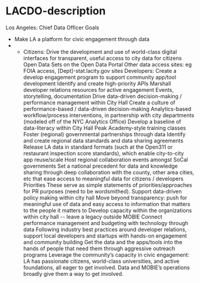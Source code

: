 # LACDO-description
Los Angeles: Chief Data Officer
Goals
* Make LA a platform for civic engagement through data
* * Citizens: Drive the development and use of world-class digital interfaces for transparent, useful access to city data for citizens
Open Data Sets on the Open Data Portal
Other data access sites: eg FOIA access, [Dept]-stat.lacity.gov sites
Developers: Create a develop engagement program to support community app/tool development
Identify and create high-priority APIs
Marshall developer relations resources for active engagement
Events, storytelling, documentation
Drive data-driven decision-making / performance management within City Hall
Create a culture of performance-based / data-driven decision-making
Analytics-based workflow/process interventions, in partnership with city departments (modeled off of the NYC Analytics Office)
Develop a baseline of data-literacy within City Hall
Peak Academy-style training classes
Foster (regional) governmental partnerships through data
Identify and create regional data standards and data sharing agreements
Release LA data in standard formats (such at the Open311 or restaurant inspection score standards), which enable city-to-city app reuse/scale
Host regional collaboration events amongst SoCal governments
Set a national precedent for data and knowledge sharing through deep collaboration with the county, other area cities, etc that ease access to meaningful data for citizens / developers
Priorities
These serve as simple statements of priorities/approaches for PR purposes (need to be wordsmithed).
Support data-driven policy making within city hall
Move beyond transparency: push for meaningful use of data and easy access to information that matters to the people it matters to
Develop capacity within the organizations within city hall -- leave a legacy outside MOBIE
Connect performance management and budgeting with technology through data
Following industry best practices around developer relations, support local developers and startups with hands-on engagement and community building
Get the data and the apps/tools into the hands of people that need them through aggressive outreach programs
Leverage the community’s capacity in civic engagement: LA has passionate citizens, world-class  universities, and active foundations, all eager to get involved. Data and MOBIE’s operations broadly give them a way to get involved.
